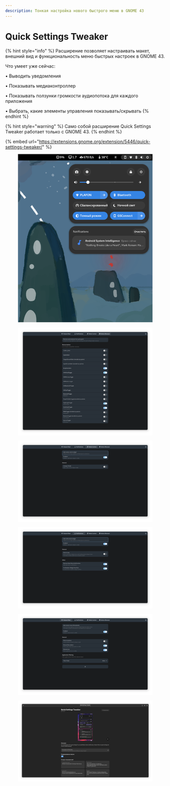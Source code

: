 ```yaml
---
description: Тонкая настройка нового быстрого меню в GNOME 43
---
```


# Quick Settings Tweaker

{% hint style="info" %}
Расширение позволяет настраивать макет, внешний вид и функциональность меню быстрых настроек в GNOME 43.

Что умеет уже сейчас:

• Выводить уведомления&#x20;

• Показывать медиаконтроллер&#x20;

• Показывать ползунки громкости аудиопотока для каждого приложения&#x20;

• Выбрать, какие элементы управления показывать/скрывать
{% endhint %}

{% hint style="warning" %}
Само собой расширение Quick Settings Tweaker работает только с GNOME 43.
{% endhint %}

{% embed url="https://extensions.gnome.org/extension/5446/quick-settings-tweaker/" %}

<figure><img src="../../.gitbook/assets/Снимок экрана от 2022-10-31 11-10-12.png" alt=""><figcaption></figcaption></figure>

<div><figure><img src="../../.gitbook/assets/Снимок экрана от 2022-10-31 11-16-34 (1).png" alt=""><figcaption></figcaption></figure> <figure><img src="../../.gitbook/assets/Снимок экрана от 2022-10-31 11-16-24.png" alt=""><figcaption></figcaption></figure> <figure><img src="../../.gitbook/assets/Снимок экрана от 2022-10-31 11-16-22 (1).png" alt=""><figcaption></figcaption></figure> <figure><img src="../../.gitbook/assets/Снимок экрана от 2022-10-31 11-16-18.png" alt=""><figcaption></figcaption></figure></div>

<figure><img src="../../.gitbook/assets/Снимок экрана от 2022-10-31 11-17-54.png" alt=""><figcaption></figcaption></figure>
